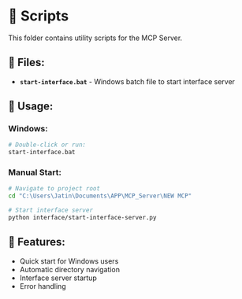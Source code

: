 # 📜 Scripts

This folder contains utility scripts for the MCP Server.

## 📁 Files:

- **`start-interface.bat`** - Windows batch file to start interface server

## 🚀 Usage:

### Windows:
```bash
# Double-click or run:
start-interface.bat
```

### Manual Start:
```bash
# Navigate to project root
cd "C:\Users\Jatin\Documents\APP\MCP_Server\NEW MCP"

# Start interface server
python interface/start-interface-server.py
```

## 🔧 Features:

- Quick start for Windows users
- Automatic directory navigation
- Interface server startup
- Error handling
